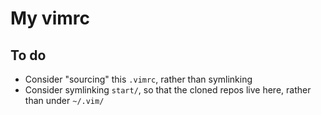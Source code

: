 # My vimrc

## To do

- Consider "sourcing" this `.vimrc`, rather than symlinking
- Consider symlinking `start/`, so that the cloned repos live here, rather than under `~/.vim/`

